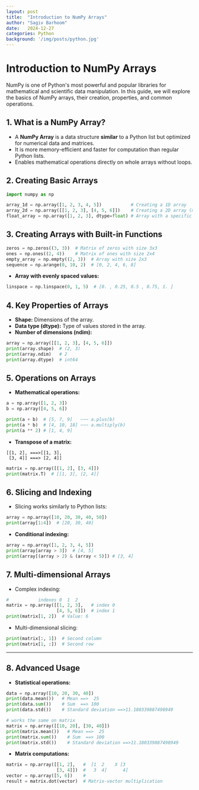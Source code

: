 ```yaml
---
layout: post
title:  "Introduction to NumPy Arrays"
author: "Sagiv Barhoom"
date:   2024-12-27
categories: Python
background: '/img/posts/python.jpg'
---
```


# Introduction to NumPy Arrays

NumPy is one of Python's most powerful and popular libraries for mathematical and scientific data manipulation. 
In this guide, we will explore the basics of NumPy arrays, their creation, properties, and common operations.

## 1. What is a NumPy Array?
- A **NumPy Array** is a data structure **similar** to a Python list but optimized for numerical data and matrices.
- It is more memory-efficient and faster for computation than regular Python lists.
- Enables mathematical operations directly on whole arrays without loops.

## 2. Creating Basic Arrays
```python
import numpy as np

array_1d = np.array([1, 2, 3, 4, 5])           # Creating a 1D array
array_2d = np.array([[1, 2, 3], [4, 5, 6]])    # Creating a 2D array (matrix)
float_array = np.array([1, 2, 3], dtype=float) # Array with a specific data type
```

## 3. Creating Arrays with Built-in Functions
```python
zeros = np.zeros((3, 3))  # Matrix of zeros with size 3x3
ones = np.ones((2, 4))    # Matrix of ones with size 2x4
empty_array = np.empty((2, 3))  # Array with size 2x3
sequence = np.arange(0, 10, 2)  # [0, 2, 4, 6, 8]
```

- **Array with evenly spaced values:**
```python
linspace = np.linspace(0, 1, 5)  # [0. , 0.25, 0.5 , 0.75, 1. ]
```

## 4. Key Properties of Arrays
- **Shape:** Dimensions of the array.
- **Data type (dtype):** Type of values stored in the array.
- **Number of dimensions (ndim):**
```python
array = np.array([[1, 2, 3], [4, 5, 6]])
print(array.shape)  # (2, 3)
print(array.ndim)   # 2
print(array.dtype)  # int64
```

## 5. Operations on Arrays
- **Mathematical operations:**
```python
a = np.array([1, 2, 3])
b = np.array([4, 5, 6])

print(a + b)  # [5, 7, 9]   ~~~ a.plus(b)
print(a * b)  # [4, 10, 18] ~~~ a.multiply(b)
print(a ** 2) # [1, 4, 9]   
```

- **Transpose of a matrix:**
```
[[1, 2], ===>[[1, 3],
 [3, 4]] ===> [2, 4]]

```
```python
matrix = np.array([[1, 2], [3, 4]])
print(matrix.T)  # [[1, 3], [2, 4]]
```


## 6. Slicing and Indexing
- Slicing works similarly to Python lists:
```python
array = np.array([10, 20, 30, 40, 50])
print(array[1:4])  # [20, 30, 40]
```

- **Conditional indexing:**
```python
array = np.array([1, 2, 3, 4, 5])
print(array[array > 3])  # [4, 5]
print(array[(array > 2) & (array < 5)]) # [3, 4]
```

## 7. Multi-dimensional Arrays
- Complex indexing:
```python
#           indexes 0  1  2        
matrix = np.array([[1, 2, 3],   # index 0 
                   [4, 5, 6]])  # index 1
print(matrix[1, 2])  # Value: 6
```

- Multi-dimensional slicing:
```python
print(matrix[:, 1])  # Second column
print(matrix[1, :])  # Second row
```

---

## 8. Advanced Usage
- **Statistical operations:**
```python
data = np.array([10, 20, 30, 40])
print(data.mean())   # Mean ==>  25
print(data.sum())    # Sum  ==> 100
print(data.std())    # Standard deviation ==>11.180339887498949

# works the same on matrix
matrix = np.array([[10, 20], [30, 40]])
print(matrix.mean())   # Mean ==>  25
print(matrix.sum())    # Sum  ==> 100
print(matrix.std())    # Standard deviation ==>11.180339887498949
```

- **Matrix computations:**
```python
matrix = np.array([[1, 2],   #  [1  2    X [3
                   [3, 4]])  #   3  4]      4]
vector = np.array([5, 6])    #
result = matrix.dot(vector)  # Matrix-vector multiplication
```

